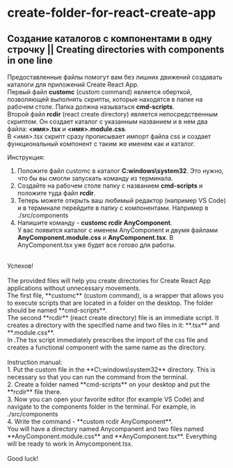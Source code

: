 # create-folder-for-react-create-app

## Создание каталогов с компонентами в одну строчку || Creating directories with components in one line
 
Предоставленные файлы помогут вам без лишних движений создавать каталоги для приложений Create React App.<br>
Первый файл **customc** (custom command) является оберткой, позволяющей выполнять скрипты, которые находятся в папке на рабочем столе. Папка должна называться **cmd-scripts**.<br>
Второй файл **rcdir** (react create directory) является непосредственным скриптом. Он создает каталог с указанным названием и в нем два файла: **<имя>.tsx** и **<имя>.module.css**.<br>
В <имя>.tsx скрипт сразу прописывает импорт файла css и создает функциональный компонент с таким же именем как и каталог.<br>

Инструкция:<br>
1. Положите файл customc в каталог **C\:windows\system32**. Это нужно, что бы вы смогли запускать команду из терминала.<br>
2. Создайте на рабочем столе папку с названием **cmd-scripts** и положите туда файл **rcdir**.<br>
3. Теперь можете открыть ваш любимый редактор (например VS Code) и в терминале перейдите в папку с компонентами. Например в ./src/components<br>
4. Напишите команду - **customc rcdir AnyComponent**.<br>
У вас появится каталог с именем AnyComponent и двумя файлами **AnyComponent.module.css** и **AnyComponent.tsx**. В AnyComponent.tsx уже будет все готово для работы.<br>
<br>
Успехов!<br>
<br>
The provided files will help you create directories for Create React App applications without unnecessary movements.<br>
The first file, **customc** (custom command), is a wrapper that allows you to execute scripts that are located in a folder on the desktop. The folder should be named **cmd-scripts**.<br>
The second **rcdir** (react create directory) file is an immediate script. It creates a directory with the specified name and two files in it: **<name>.tsx** and **<name>.module.css**.<br>
In <name>.The tsx script immediately prescribes the import of the css file and creates a functional component with the same name as the directory.<br>
<br>
Instruction manual:<br>
1. Put the custom file in the **C\:windows\system32** directory. This is necessary so that you can run the command from the terminal.<br>
2. Create a folder named **cmd-scripts** on your desktop and put the **rcdir** file there.<br>
3. Now you can open your favorite editor (for example VS Code) and navigate to the components folder in the terminal. For example, in ./src/components<br>
4. Write the command - **custom rcdir AnyComponent**.<br>
You will have a directory named Anycompanent and two files named **AnyComponent.module.css** and **AnyComponent.tsx**. Everything will be ready to work in Amycomponent.tsx.<br>
<br>
Good luck!<br>



